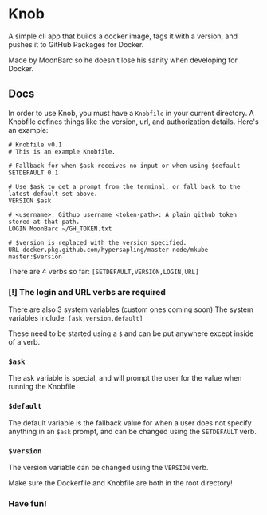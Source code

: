 # Knob
A simple cli app that builds a docker image, tags it with a version, and pushes it to GitHub Packages for Docker.

Made by MoonBarc so he doesn't lose his sanity when developing for Docker.

## Docs
In order to use Knob, you must have a `Knobfile` in your current directory. A Knobfile defines things like the version, url, and authorization details.
Here's an example:
```shell
# Knobfile v0.1
# This is an example Knobfile.

# Fallback for when $ask receives no input or when using $default
SETDEFAULT 0.1

# Use $ask to get a prompt from the terminal, or fall back to the latest default set above.
VERSION $ask

# <username>: Github username <token-path>: A plain github token stored at that path.
LOGIN MoonBarc ~/GH_TOKEN.txt

# $version is replaced with the version specified.
URL docker.pkg.github.com/hypersapling/master-node/mkube-master:$version
```

There are 4 verbs so far:
`[SETDEFAULT,VERSION,LOGIN,URL]`

### [!] The login and URL verbs are required

There are also 3 system variables (custom ones coming soon)
The system variables include:
`[ask,version,default]`

These need to be started using a `$` and can be put anywhere except inside of a verb.
### `$ask`
The ask variable is special, and will prompt the user for the value when running the Knobfile
### `$default`
The default variable is the fallback value for when a user does not specify anything in an `$ask` prompt, and can be changed using the `SETDEFAULT` verb.
### `$version`
The version variable can be changed using the `VERSION` verb.

Make sure the Dockerfile and Knobfile are both in the root directory!


### Have fun!
